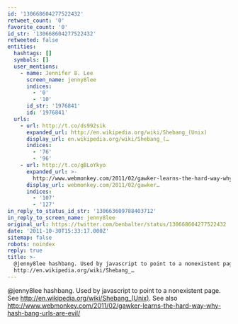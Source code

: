 ```yaml
---
id: '130668604277522432'
retweet_count: '0'
favorite_count: '0'
id_str: '130668604277522432'
retweeted: false
entities:
  hashtags: []
  symbols: []
  user_mentions:
    - name: Jennifer 8. Lee
      screen_name: jenny8lee
      indices:
        - '0'
        - '10'
      id_str: '1976841'
      id: '1976841'
  urls:
    - url: http://t.co/ds992sik
      expanded_url: http://en.wikipedia.org/wiki/Shebang_(Unix)
      display_url: en.wikipedia.org/wiki/Shebang_(…
      indices:
        - '76'
        - '96'
    - url: http://t.co/gBLoYkyo
      expanded_url: >-
        http://www.webmonkey.com/2011/02/gawker-learns-the-hard-way-why-hash-bang-urls-are-evil/
      display_url: webmonkey.com/2011/02/gawker…
      indices:
        - '107'
        - '127'
in_reply_to_status_id_str: '130663609788403712'
in_reply_to_screen_name: jenny8lee
original_url: https://twitter.com/benbalter/status/130668604277522432
date: '2011-10-30T15:33:17.000Z'
sitemap: false
robots: noindex
reply: true
title: >-
  @jenny8lee hashbang. Used by javascript to point to a nonexistent page. See
  http://en.wikipedia.org/wiki/Shebang_…
---
```


@jenny8lee hashbang. Used by javascript to point to a nonexistent page. See http://en.wikipedia.org/wiki/Shebang_(Unix). See also http://www.webmonkey.com/2011/02/gawker-learns-the-hard-way-why-hash-bang-urls-are-evil/